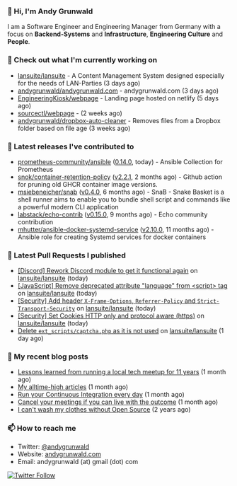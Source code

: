 ### 👋 Hi, I'm Andy Grunwald

I am a Software Engineer and Engineering Manager from Germany with a focus on **Backend-Systems** and **Infrastructure**, **Engineering Culture** and **People**.

### 👷 Check out what I'm currently working on


- [lansuite/lansuite](https://github.com/lansuite/lansuite) - A Content Management System designed especially for the needs of LAN-Parties (3 days ago)
- [andygrunwald/andygrunwald.com](https://github.com/andygrunwald/andygrunwald.com) - andygrunwald.com (3 days ago)
- [EngineeringKiosk/webpage](https://github.com/EngineeringKiosk/webpage) - Landing page hosted on netlify (5 days ago)
- [sourcectl/webpage](https://github.com/sourcectl/webpage) -  (2 weeks ago)
- [andygrunwald/dropbox-auto-cleaner](https://github.com/andygrunwald/dropbox-auto-cleaner) - Removes files from a Dropbox folder based on file age (3 weeks ago)

### 🔭 Latest releases I've contributed to


- [prometheus-community/ansible](https://github.com/prometheus-community/ansible) ([0.14.0](https://github.com/prometheus-community/ansible/releases/tag/0.14.0), today) - Ansible Collection for Prometheus
- [snok/container-retention-policy](https://github.com/snok/container-retention-policy) ([v2.2.1](https://github.com/snok/container-retention-policy/releases/tag/v2.2.1), 2 months ago) - Github action for pruning old GHCR container image versions.
- [msiebeneicher/snab](https://github.com/msiebeneicher/snab) ([v0.4.0](https://github.com/msiebeneicher/snab/releases/tag/v0.4.0), 6 months ago) - SnaB - Snake Basket is a shell runner aims to enable you to bundle shell script and commands like a powerful modern CLI application
- [labstack/echo-contrib](https://github.com/labstack/echo-contrib) ([v0.15.0](https://github.com/labstack/echo-contrib/releases/tag/v0.15.0), 9 months ago) - Echo community contribution
- [mhutter/ansible-docker-systemd-service](https://github.com/mhutter/ansible-docker-systemd-service) ([v2.10.0](https://github.com/mhutter/ansible-docker-systemd-service/releases/tag/v2.10.0), 11 months ago) - Ansible role for creating Systemd services for docker containers

### 🔨 Latest Pull Requests I published


- [[Discord] Rework Discord module to get it functional again](https://github.com/lansuite/lansuite/pull/912) on [lansuite/lansuite](https://github.com/lansuite/lansuite) (today)
- [[JavaScript] Remove deprecated attribute &#34;language&#34; from &lt;script&gt; tag](https://github.com/lansuite/lansuite/pull/911) on [lansuite/lansuite](https://github.com/lansuite/lansuite) (today)
- [[Security] Add header `X-Frame-Options`, `Referrer-Policy` and `Strict-Transport-Security`](https://github.com/lansuite/lansuite/pull/910) on [lansuite/lansuite](https://github.com/lansuite/lansuite) (today)
- [[Security] Set Cookies HTTP only and protocol aware (https)](https://github.com/lansuite/lansuite/pull/909) on [lansuite/lansuite](https://github.com/lansuite/lansuite) (today)
- [Delete `ext_scripts/captcha.php` as it is not used](https://github.com/lansuite/lansuite/pull/908) on [lansuite/lansuite](https://github.com/lansuite/lansuite) (1 day ago)

### 📝 My recent blog posts


- [Lessons learned from running a local tech meetup for 11 years](https://andygrunwald.com/blog/lessons-learned-from-running-a-local-tech-meetup-for-11-years/) (1 month ago)
- [My alltime-high articles](https://andygrunwald.com/blog/my-all-time-high-articles/) (1 month ago)
- [Run your Continuous Integration every day](https://andygrunwald.com/blog/run-your-continuous-integration-every-day/) (1 month ago)
- [Cancel your meetings if you can live with the outcome](https://andygrunwald.com/blog/cancel-your-meetings-if-you-can-live-with-the-outcome/) (1 month ago)
- [I can&#39;t wash my clothes without Open Source](https://andygrunwald.com/blog/i-cant-wash-my-clothes-without-open-source/) (2 years ago)

### 📫 How to reach me

- Twitter: [@andygrunwald](https://twitter.com/andygrunwald)
- Website: [andygrunwald.com](https://andygrunwald.com)
- Email: andygrunwald (at) gmail (dot) com

[![Twitter Follow](https://img.shields.io/twitter/follow/andygrunwald?label=Follow&style=social)](https://twitter.com/andygrunwald)
